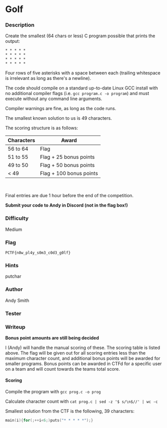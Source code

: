 # Golf

### Description

Create the smallest (64 chars or less) C program possible that prints the output:

```plaintext
* * * * *
* * * * *
* * * * *
* * * * *
```

Four rows of five asterisks with a space between each (trailing whitespace is irrelevant as long as there's a newline).

The code should compile on a standard up-to-date Linux GCC install with no additional compiler flags (i.e. `gcc program.c -o program`) and must execute without any command line arguments.

Compiler warnings are fine, as long as the code runs.

The smallest known solution to us is 49 characters.

The scoring structure is as follows:

| Characters | Award                   |
| ---------- | ----------------------- |
| 56 to 64   | Flag                    |
| 51 to 55   | Flag + 25 bonus points |
| 49 to 50   | Flag + 50 bonus points |
| < 49       | Flag + 100 bonus points |

<br>

Final entries are due 1 hour before the end of the competition.

**Submit your code to Andy in Discord (not in the flag box!)**

### Difficulty

Medium

### Flag

`PCTF{n0w_pl4y_s0m3_c0d3_g0lf}`

### Hints

putchar

### Author

Andy Smith

### Tester

### Writeup

**Bonus point amounts are still being decided**

I (Andy) will handle the manual scoring of these. The scoring table is listed above. The flag will be given out for all scoring entries less than the maximum character count, and additional bonus points will be awarded for smaller programs. Bonus points can be awarded in CTFd for a specific user on a team and will count towards the teams total score.

#### Scoring

Compile the program with `gcc prog.c -o prog`

Calculate character count with `cat prog.c | sed -z '$ s/\n$//' | wc -c`

Smallest solution from the CTF is the following, 39 characters:

```c
main(i){for(;++i<6;)puts("* * * * *");}
```
